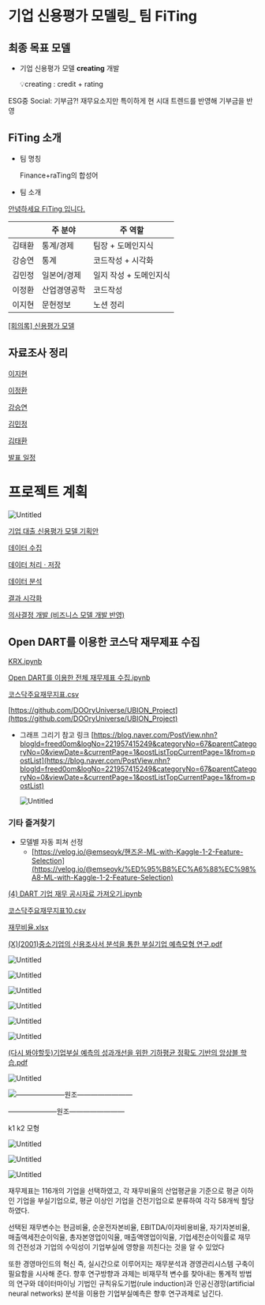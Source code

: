 # 기업 신용평가 모델링_ 팀 FiTing

## 최종 목표 모델

- 기업 신용평가 모델  **creating** 개발
    
    💡creating : credit + rating
    

ESG중 Social: 기부금?! 재무요소지만 특이하게 현 시대 트렌드를 반영해 기부금을 반영

## FiTing 소개

- 팀 명칭
    
    Finance+raTing의 합성어
    
- 팀 소개

[안녕하세요 FiTing 입니다. ](https://www.notion.so/FiTing-f1a399bdbbed4751a6c2fca30aaf35d6)

|  | 주 분야  | 주 역할 |
| --- | --- | --- |
| 김태환 | 통계/경제 | 팀장 + 도메인지식 |
| 강승연 | 통계 | 코드작성 + 시각화  |
| 김민정 | 일본어/경제 | 일지 작성 + 도메인지식 |
| 이정환 | 산업경영공학 | 코드작성 |
| 이지현 | 문헌정보 | 노션 정리 |

[[회의록] 신용평가 모델](https://www.notion.so/af766136f8c94f1796cf757b809ee03d)

## 자료조사 정리

[이지현 ](https://www.notion.so/8313e9d86bf847d6a3e94a660682725a)

[이정환](https://www.notion.so/04d72aae486a425495d3db24038bbe87)

[강승연](https://www.notion.so/1de8246d870347caad3f371d46307574)

[김민정](https://www.notion.so/a41a2e50ed4c48c0999829173f67c2c4)

[김태환](https://www.notion.so/99c327ca3b35459ba25174b06dd43157)

[발표 일정](https://www.notion.so/2b9efaf4461e43fe934ddcfef0a767a1)

# 프로젝트 계획

![Untitled](%E1%84%80%E1%85%B5%E1%84%8B%E1%85%A5%E1%86%B8%20%E1%84%89%E1%85%B5%E1%86%AB%E1%84%8B%E1%85%AD%E1%86%BC%E1%84%91%E1%85%A7%E1%86%BC%E1%84%80%E1%85%A1%20%E1%84%86%E1%85%A9%E1%84%83%E1%85%A6%E1%86%AF%E1%84%85%E1%85%B5%E1%86%BC_%20%E1%84%90%E1%85%B5%E1%86%B7%20FiTing%20cd876f0d5cb84ddd8031d9ff194955a8/Untitled.png)

[기업 대출 신용평가 모델 기획안  ](https://www.notion.so/9324013c487e4e8ea62719f585b77dee)

[데이터 수집](https://www.notion.so/31132a808b194db99ce6a5b6f9539a0e)

[데이터 처리 · 저장](https://www.notion.so/a440a8d10edc413a884a78ee34ce0b1e)

[데이터 분석](https://www.notion.so/1481aeb20ec14bb1ac7d71d8a0999acf)

[결과 시각화 ](https://www.notion.so/3471051dd5d043c1aabcfdc246cc9e38)

[의사결정 개발 (비즈니스 모델 개발 반영) ](https://www.notion.so/68464ec55f554156a1832ccfb6ca4885)

## Open DART를 이용한 코스닥 재무제표 수집

[KRX.ipynb](%E1%84%80%E1%85%B5%E1%84%8B%E1%85%A5%E1%86%B8%20%E1%84%89%E1%85%B5%E1%86%AB%E1%84%8B%E1%85%AD%E1%86%BC%E1%84%91%E1%85%A7%E1%86%BC%E1%84%80%E1%85%A1%20%E1%84%86%E1%85%A9%E1%84%83%E1%85%A6%E1%86%AF%E1%84%85%E1%85%B5%E1%86%BC_%20%E1%84%90%E1%85%B5%E1%86%B7%20FiTing%20cd876f0d5cb84ddd8031d9ff194955a8/KRX.ipynb)

[Open DART를 이용한 전체 재무제표 수집.ipynb](%E1%84%80%E1%85%B5%E1%84%8B%E1%85%A5%E1%86%B8%20%E1%84%89%E1%85%B5%E1%86%AB%E1%84%8B%E1%85%AD%E1%86%BC%E1%84%91%E1%85%A7%E1%86%BC%E1%84%80%E1%85%A1%20%E1%84%86%E1%85%A9%E1%84%83%E1%85%A6%E1%86%AF%E1%84%85%E1%85%B5%E1%86%BC_%20%E1%84%90%E1%85%B5%E1%86%B7%20FiTing%20cd876f0d5cb84ddd8031d9ff194955a8/Open_DART%EB%A5%BC_%EC%9D%B4%EC%9A%A9%ED%95%9C_%EC%A0%84%EC%B2%B4_%EC%9E%AC%EB%AC%B4%EC%A0%9C%ED%91%9C_%EC%88%98%EC%A7%91.ipynb)

[코스닥주요재무지표.csv](%E1%84%80%E1%85%B5%E1%84%8B%E1%85%A5%E1%86%B8%20%E1%84%89%E1%85%B5%E1%86%AB%E1%84%8B%E1%85%AD%E1%86%BC%E1%84%91%E1%85%A7%E1%86%BC%E1%84%80%E1%85%A1%20%E1%84%86%E1%85%A9%E1%84%83%E1%85%A6%E1%86%AF%E1%84%85%E1%85%B5%E1%86%BC_%20%E1%84%90%E1%85%B5%E1%86%B7%20FiTing%20cd876f0d5cb84ddd8031d9ff194955a8/%EC%BD%94%EC%8A%A4%EB%8B%A5%EC%A3%BC%EC%9A%94%EC%9E%AC%EB%AC%B4%EC%A7%80%ED%91%9C.csv)

[https://github.com/DOOryUniverse/UBION_Project](https://github.com/DOOryUniverse/UBION_Project)

- 그래프 그리기 참고 링크 
[https://blog.naver.com/PostView.nhn?blogId=freed0om&logNo=221957415249&categoryNo=67&parentCategoryNo=0&viewDate=&currentPage=1&postListTopCurrentPage=1&from=postList](https://blog.naver.com/PostView.nhn?blogId=freed0om&logNo=221957415249&categoryNo=67&parentCategoryNo=0&viewDate=&currentPage=1&postListTopCurrentPage=1&from=postList)
    
    ![Untitled](%E1%84%80%E1%85%B5%E1%84%8B%E1%85%A5%E1%86%B8%20%E1%84%89%E1%85%B5%E1%86%AB%E1%84%8B%E1%85%AD%E1%86%BC%E1%84%91%E1%85%A7%E1%86%BC%E1%84%80%E1%85%A1%20%E1%84%86%E1%85%A9%E1%84%83%E1%85%A6%E1%86%AF%E1%84%85%E1%85%B5%E1%86%BC_%20%E1%84%90%E1%85%B5%E1%86%B7%20FiTing%20cd876f0d5cb84ddd8031d9ff194955a8/Untitled%201.png)
    

### 기타 즐겨찾기

- 모델별 자동 피쳐 선정
    - [https://velog.io/@emseoyk/핸즈온-ML-with-Kaggle-1-2-Feature-Selection](https://velog.io/@emseoyk/%ED%95%B8%EC%A6%88%EC%98%A8-ML-with-Kaggle-1-2-Feature-Selection)

[(4) DART 기업 재무 공시자료 가져오기.ipynb](%E1%84%80%E1%85%B5%E1%84%8B%E1%85%A5%E1%86%B8%20%E1%84%89%E1%85%B5%E1%86%AB%E1%84%8B%E1%85%AD%E1%86%BC%E1%84%91%E1%85%A7%E1%86%BC%E1%84%80%E1%85%A1%20%E1%84%86%E1%85%A9%E1%84%83%E1%85%A6%E1%86%AF%E1%84%85%E1%85%B5%E1%86%BC_%20%E1%84%90%E1%85%B5%E1%86%B7%20FiTing%20cd876f0d5cb84ddd8031d9ff194955a8/(4)_DART_%EA%B8%B0%EC%97%85_%EC%9E%AC%EB%AC%B4_%EA%B3%B5%EC%8B%9C%EC%9E%90%EB%A3%8C_%EA%B0%80%EC%A0%B8%EC%98%A4%EA%B8%B0.ipynb)

[코스닥주요재무지표10.csv](%E1%84%80%E1%85%B5%E1%84%8B%E1%85%A5%E1%86%B8%20%E1%84%89%E1%85%B5%E1%86%AB%E1%84%8B%E1%85%AD%E1%86%BC%E1%84%91%E1%85%A7%E1%86%BC%E1%84%80%E1%85%A1%20%E1%84%86%E1%85%A9%E1%84%83%E1%85%A6%E1%86%AF%E1%84%85%E1%85%B5%E1%86%BC_%20%E1%84%90%E1%85%B5%E1%86%B7%20FiTing%20cd876f0d5cb84ddd8031d9ff194955a8/%EC%BD%94%EC%8A%A4%EB%8B%A5%EC%A3%BC%EC%9A%94%EC%9E%AC%EB%AC%B4%EC%A7%80%ED%91%9C10.csv)

[재무비율.xlsx](%E1%84%80%E1%85%B5%E1%84%8B%E1%85%A5%E1%86%B8%20%E1%84%89%E1%85%B5%E1%86%AB%E1%84%8B%E1%85%AD%E1%86%BC%E1%84%91%E1%85%A7%E1%86%BC%E1%84%80%E1%85%A1%20%E1%84%86%E1%85%A9%E1%84%83%E1%85%A6%E1%86%AF%E1%84%85%E1%85%B5%E1%86%BC_%20%E1%84%90%E1%85%B5%E1%86%B7%20FiTing%20cd876f0d5cb84ddd8031d9ff194955a8/%EC%9E%AC%EB%AC%B4%EB%B9%84%EC%9C%A8.xlsx)

[(X)(2001)중소기업의 신용조사서 분석을 통한 부실기업 예측모형 연구.pdf](%E1%84%80%E1%85%B5%E1%84%8B%E1%85%A5%E1%86%B8%20%E1%84%89%E1%85%B5%E1%86%AB%E1%84%8B%E1%85%AD%E1%86%BC%E1%84%91%E1%85%A7%E1%86%BC%E1%84%80%E1%85%A1%20%E1%84%86%E1%85%A9%E1%84%83%E1%85%A6%E1%86%AF%E1%84%85%E1%85%B5%E1%86%BC_%20%E1%84%90%E1%85%B5%E1%86%B7%20FiTing%20cd876f0d5cb84ddd8031d9ff194955a8/(X)(2001)%EC%A4%91%EC%86%8C%EA%B8%B0%EC%97%85%EC%9D%98_%EC%8B%A0%EC%9A%A9%EC%A1%B0%EC%82%AC%EC%84%9C_%EB%B6%84%EC%84%9D%EC%9D%84_%ED%86%B5%ED%95%9C_%EB%B6%80%EC%8B%A4%EA%B8%B0%EC%97%85_%EC%98%88%EC%B8%A1%EB%AA%A8%ED%98%95_%EC%97%B0%EA%B5%AC.pdf)

![Untitled](%E1%84%80%E1%85%B5%E1%84%8B%E1%85%A5%E1%86%B8%20%E1%84%89%E1%85%B5%E1%86%AB%E1%84%8B%E1%85%AD%E1%86%BC%E1%84%91%E1%85%A7%E1%86%BC%E1%84%80%E1%85%A1%20%E1%84%86%E1%85%A9%E1%84%83%E1%85%A6%E1%86%AF%E1%84%85%E1%85%B5%E1%86%BC_%20%E1%84%90%E1%85%B5%E1%86%B7%20FiTing%20cd876f0d5cb84ddd8031d9ff194955a8/Untitled%202.png)

![Untitled](%E1%84%80%E1%85%B5%E1%84%8B%E1%85%A5%E1%86%B8%20%E1%84%89%E1%85%B5%E1%86%AB%E1%84%8B%E1%85%AD%E1%86%BC%E1%84%91%E1%85%A7%E1%86%BC%E1%84%80%E1%85%A1%20%E1%84%86%E1%85%A9%E1%84%83%E1%85%A6%E1%86%AF%E1%84%85%E1%85%B5%E1%86%BC_%20%E1%84%90%E1%85%B5%E1%86%B7%20FiTing%20cd876f0d5cb84ddd8031d9ff194955a8/Untitled%203.png)

![Untitled](%E1%84%80%E1%85%B5%E1%84%8B%E1%85%A5%E1%86%B8%20%E1%84%89%E1%85%B5%E1%86%AB%E1%84%8B%E1%85%AD%E1%86%BC%E1%84%91%E1%85%A7%E1%86%BC%E1%84%80%E1%85%A1%20%E1%84%86%E1%85%A9%E1%84%83%E1%85%A6%E1%86%AF%E1%84%85%E1%85%B5%E1%86%BC_%20%E1%84%90%E1%85%B5%E1%86%B7%20FiTing%20cd876f0d5cb84ddd8031d9ff194955a8/Untitled%204.png)

![Untitled](%E1%84%80%E1%85%B5%E1%84%8B%E1%85%A5%E1%86%B8%20%E1%84%89%E1%85%B5%E1%86%AB%E1%84%8B%E1%85%AD%E1%86%BC%E1%84%91%E1%85%A7%E1%86%BC%E1%84%80%E1%85%A1%20%E1%84%86%E1%85%A9%E1%84%83%E1%85%A6%E1%86%AF%E1%84%85%E1%85%B5%E1%86%BC_%20%E1%84%90%E1%85%B5%E1%86%B7%20FiTing%20cd876f0d5cb84ddd8031d9ff194955a8/Untitled%205.png)

![Untitled](%E1%84%80%E1%85%B5%E1%84%8B%E1%85%A5%E1%86%B8%20%E1%84%89%E1%85%B5%E1%86%AB%E1%84%8B%E1%85%AD%E1%86%BC%E1%84%91%E1%85%A7%E1%86%BC%E1%84%80%E1%85%A1%20%E1%84%86%E1%85%A9%E1%84%83%E1%85%A6%E1%86%AF%E1%84%85%E1%85%B5%E1%86%BC_%20%E1%84%90%E1%85%B5%E1%86%B7%20FiTing%20cd876f0d5cb84ddd8031d9ff194955a8/Untitled%206.png)

![Untitled](%E1%84%80%E1%85%B5%E1%84%8B%E1%85%A5%E1%86%B8%20%E1%84%89%E1%85%B5%E1%86%AB%E1%84%8B%E1%85%AD%E1%86%BC%E1%84%91%E1%85%A7%E1%86%BC%E1%84%80%E1%85%A1%20%E1%84%86%E1%85%A9%E1%84%83%E1%85%A6%E1%86%AF%E1%84%85%E1%85%B5%E1%86%BC_%20%E1%84%90%E1%85%B5%E1%86%B7%20FiTing%20cd876f0d5cb84ddd8031d9ff194955a8/Untitled%207.png)

[(다시 봐야할듯)기업부실 예측의 성과개선을 위한 기하평균 정확도 기반의 앙상블 학습.pdf](%E1%84%80%E1%85%B5%E1%84%8B%E1%85%A5%E1%86%B8%20%E1%84%89%E1%85%B5%E1%86%AB%E1%84%8B%E1%85%AD%E1%86%BC%E1%84%91%E1%85%A7%E1%86%BC%E1%84%80%E1%85%A1%20%E1%84%86%E1%85%A9%E1%84%83%E1%85%A6%E1%86%AF%E1%84%85%E1%85%B5%E1%86%BC_%20%E1%84%90%E1%85%B5%E1%86%B7%20FiTing%20cd876f0d5cb84ddd8031d9ff194955a8/(%EB%8B%A4%EC%8B%9C_%EB%B4%90%EC%95%BC%ED%95%A0%EB%93%AF)%EA%B8%B0%EC%97%85%EB%B6%80%EC%8B%A4_%EC%98%88%EC%B8%A1%EC%9D%98_%EC%84%B1%EA%B3%BC%EA%B0%9C%EC%84%A0%EC%9D%84_%EC%9C%84%ED%95%9C_%EA%B8%B0%ED%95%98%ED%8F%89%EA%B7%A0_%EC%A0%95%ED%99%95%EB%8F%84_%EA%B8%B0%EB%B0%98%EC%9D%98_%EC%95%99%EC%83%81%EB%B8%94_%ED%95%99%EC%8A%B5.pdf)

![Untitled](%E1%84%80%E1%85%B5%E1%84%8B%E1%85%A5%E1%86%B8%20%E1%84%89%E1%85%B5%E1%86%AB%E1%84%8B%E1%85%AD%E1%86%BC%E1%84%91%E1%85%A7%E1%86%BC%E1%84%80%E1%85%A1%20%E1%84%86%E1%85%A9%E1%84%83%E1%85%A6%E1%86%AF%E1%84%85%E1%85%B5%E1%86%BC_%20%E1%84%90%E1%85%B5%E1%86%B7%20FiTing%20cd876f0d5cb84ddd8031d9ff194955a8/Untitled%208.png)

![———————원조————————](%E1%84%80%E1%85%B5%E1%84%8B%E1%85%A5%E1%86%B8%20%E1%84%89%E1%85%B5%E1%86%AB%E1%84%8B%E1%85%AD%E1%86%BC%E1%84%91%E1%85%A7%E1%86%BC%E1%84%80%E1%85%A1%20%E1%84%86%E1%85%A9%E1%84%83%E1%85%A6%E1%86%AF%E1%84%85%E1%85%B5%E1%86%BC_%20%E1%84%90%E1%85%B5%E1%86%B7%20FiTing%20cd876f0d5cb84ddd8031d9ff194955a8/Untitled%209.png)

———————원조————————

k1 k2 모형 

![Untitled](%E1%84%80%E1%85%B5%E1%84%8B%E1%85%A5%E1%86%B8%20%E1%84%89%E1%85%B5%E1%86%AB%E1%84%8B%E1%85%AD%E1%86%BC%E1%84%91%E1%85%A7%E1%86%BC%E1%84%80%E1%85%A1%20%E1%84%86%E1%85%A9%E1%84%83%E1%85%A6%E1%86%AF%E1%84%85%E1%85%B5%E1%86%BC_%20%E1%84%90%E1%85%B5%E1%86%B7%20FiTing%20cd876f0d5cb84ddd8031d9ff194955a8/Untitled%2010.png)

![Untitled](%E1%84%80%E1%85%B5%E1%84%8B%E1%85%A5%E1%86%B8%20%E1%84%89%E1%85%B5%E1%86%AB%E1%84%8B%E1%85%AD%E1%86%BC%E1%84%91%E1%85%A7%E1%86%BC%E1%84%80%E1%85%A1%20%E1%84%86%E1%85%A9%E1%84%83%E1%85%A6%E1%86%AF%E1%84%85%E1%85%B5%E1%86%BC_%20%E1%84%90%E1%85%B5%E1%86%B7%20FiTing%20cd876f0d5cb84ddd8031d9ff194955a8/Untitled%2011.png)

![Untitled](%E1%84%80%E1%85%B5%E1%84%8B%E1%85%A5%E1%86%B8%20%E1%84%89%E1%85%B5%E1%86%AB%E1%84%8B%E1%85%AD%E1%86%BC%E1%84%91%E1%85%A7%E1%86%BC%E1%84%80%E1%85%A1%20%E1%84%86%E1%85%A9%E1%84%83%E1%85%A6%E1%86%AF%E1%84%85%E1%85%B5%E1%86%BC_%20%E1%84%90%E1%85%B5%E1%86%B7%20FiTing%20cd876f0d5cb84ddd8031d9ff194955a8/Untitled%2012.png)

재무제표는 116개의 기업을 선택하였고, 각 재무비율의 산업평균을 기준으로 평균 이하인 기업을 부실기업으로, 평균 이상인 기업을 건전기업으로 분류하여 각각 58개씩 할당하였다. 

선택된 재무변수는 현금비율, 순운전자본비율, EBITDA/이자비용비율, 자기자본비율, 매출액세전순이익율, 총자본영업이익율, 매출액영업이익율, 기업세전순이익률로 재무의 건전성과 기업의 수익성이 기업부실에 영향을 끼친다는 것을 알 수 있었다

또한 경영마인드의 혁신 즉, 실시간으로 이루어지는 재무분석과 경영관리시스템 구축이 필요함을 시사해 준다. 향후 연구방향과 과제는 비재무적 변수를 찾아내는 통계적 방법의 연구와 데이터마이닝 기법인 규칙유도기법(rule induction)과 인공신경망(artificial neural networks) 분석을 이용한 기업부실예측은 향후 연구과제로 남긴다.
